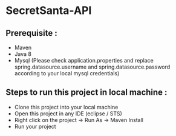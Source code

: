 # SecretSanta-API

Prerequisite :
-------------
- Maven
- Java 8
- Mysql (Please check application.properties and replace spring.datasource.username and spring.datasource.password according to your local mysql credentials)

Steps to run this project in local machine :
--------------------------------------------
- Clone this project into your local machine
- Open this project in any IDE (eclipse / STS)
- Right click on the project -> Run As -> Maven Install
- Run your project
